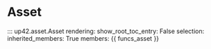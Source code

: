 # Asset

::: up42.asset.Asset
    rendering:
        show_root_toc_entry: False
    selection:
        inherited_members: True
        members: {{ funcs_asset }}